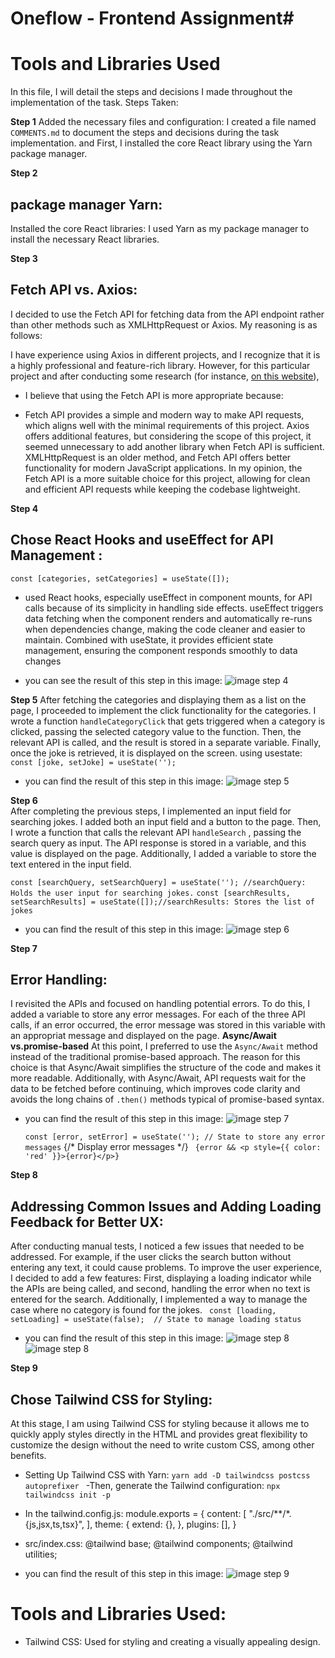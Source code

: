  # Oneflow - Frontend Assignment# 
 # Tools and Libraries Used
  In this file, I will detail the steps and decisions I made throughout the implementation of the task.
Steps Taken:

**Step 1**
Added the necessary files and configuration: I created a file named `COMMENTS.md` to document the steps and decisions during the task implementation. and First, I installed the core React library using the Yarn package manager.

**Step 2**
## package manager Yarn:
Installed the core React libraries: I used Yarn as my package manager to install the necessary React libraries.


**Step 3**
## Fetch API vs. Axios:
I decided to use the Fetch API for fetching data from the API endpoint rather than other methods such as XMLHttpRequest or Axios. My reasoning is as follows:

I have experience using Axios in different projects, and I recognize that it is a highly professional and feature-rich library. However, for this particular project and after conducting some research (for instance, [on this website](https://builtin.com/software-engineering-perspectives/react-api)), 
* I believe that using the Fetch API is more appropriate because:
- Fetch API provides a simple and modern way to make API requests, which aligns well with the minimal requirements of this project.
Axios offers additional features, but considering the scope of this project, it seemed unnecessary to add another library when Fetch API is sufficient.
XMLHttpRequest is an older method, and Fetch API offers better functionality for modern JavaScript applications.
In my opinion, the Fetch API is a more suitable choice for this project, allowing for clean and efficient API requests while keeping the codebase lightweight.


**Step 4**
## Chose React Hooks and useEffect for API Management :
`const [categories, setCategories] = useState([]);`
- used React hooks, especially useEffect in component mounts, for API calls because of its simplicity in handling side effects. useEffect triggers data fetching when the component renders and automatically re-runs when dependencies change, making the code cleaner and easier to maintain. Combined with useState, it provides efficient state management, ensuring the component responds smoothly to data changes
* you can see the result of this step in this image:
![image step 4](/public/steps/1.png)


**Step 5** 
After fetching the categories and displaying them as a list on the page, I proceeded to implement the click functionality for the categories. I wrote a function `handleCategoryClick` that gets triggered when a category is clicked, passing the selected category value to the function. Then, the relevant API is called, and the result is stored in a separate variable. Finally, once the joke is retrieved, it is displayed on the screen.
using usestate:
  `const [joke, setJoke] = useState('');`
* you can find the result of this step in this image:
    ![image step 5](/public/steps/2.png)


**Step 6**  
After completing the previous steps, I implemented an input field for searching jokes. I added both an input field and a button to the page. Then, I wrote a function that calls the relevant API `handleSearch` , passing the search query as input. The API response is stored in a variable, and this value is displayed on the page. Additionally, I added a variable to store the text entered in the input field.  

  `const [searchQuery, setSearchQuery] = useState(''); //searchQuery: Holds the user input for searching jokes.`
  `const [searchResults, setSearchResults] = useState([]);//searchResults: Stores the list of jokes `
* you can find the result of this step in this image:
  ![image step 6](/public/steps/3.png)



**Step 7** 
## Error Handling:  
I revisited the APIs and focused on handling potential errors. To do this, I added a variable to store any error messages. For each of the three API calls, if an error occurred, the error message was stored in this variable with an appropriat message and displayed on the page.
**Async/Await vs.promise-based** 
At this point, I preferred to use the `Async/Await` method instead of the traditional promise-based approach. The reason for this choice is that Async/Await simplifies the structure of the code and makes it more readable. Additionally, with Async/Await, API requests wait for the data to be fetched before continuing, which improves code clarity and avoids the long chains of `.then()` methods typical of promise-based syntax.

* you can find the result of this step in this image:
  ![image step 7](/public/steps/4.png)

  `const [error, setError] = useState(''); // State to store any error messages`
        {/* Display error messages */}
     ` {error && <p style={{ color: 'red' }}>{error}</p>}`



**Step 8**  
## Addressing Common Issues and Adding Loading Feedback for Better UX:
After conducting manual tests, I noticed a few issues that needed to be addressed. For example, if the user clicks the search button without entering any text, it could cause problems. To improve the user experience, I decided to add a few features: First, displaying a loading indicator while the APIs are being called, and second, handling the error when no text is entered for the search. Additionally, I implemented a way to manage the case where no category is found for the jokes.
  ` const [loading, setLoading] = useState(false);  // State to manage loading status`  
* you can find the result of this step in this image:
 ![image step 8](/public/steps/5.png)
![image step 8](/public/steps/6.png)


**Step 9**  
## Chose Tailwind CSS for Styling:
At this stage, I am using Tailwind CSS for styling because it allows me to quickly apply styles directly in the HTML and provides great flexibility to customize the design without the need to write custom CSS, among other benefits.
  - Setting Up Tailwind CSS with Yarn:
   `yarn add -D tailwindcss postcss autoprefixer ` 
   -Then, generate the Tailwind configuration:
     `npx tailwindcss init -p`

   - In the tailwind.config.js:
module.exports = {
  content: [
    "./src/**/*.{js,jsx,ts,tsx}",
  ],
  theme: {
    extend: {},
  },
  plugins: [],
}
- src/index.css:
@tailwind base;
@tailwind components;
@tailwind utilities;
* you can find the result of this step in this image:
 ![image step 9](/public/steps/7.png)
 
# Tools and Libraries Used:
 * Tailwind CSS: Used for styling and creating a visually appealing design.
